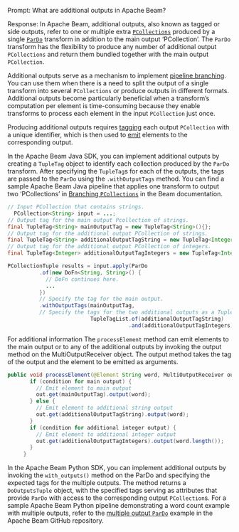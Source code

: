 Prompt:
What are additional outputs in Apache Beam?

Response:
In Apache Beam, additional outputs, also known as tagged or side outputs, refer to one or multiple extra [`PCollections`](https://beam.apache.org/documentation/basics/#pcollection) produced by a single [`ParDo`](https://beam.apache.org/documentation/programming-guide/#pardo) transform in addition to the main output ‘PCollection’. The `ParDo` transform has the flexibility to produce any number of additional output `PCollections` and return them bundled together with the main output `PCollection`.

Additional outputs serve as a mechanism to implement [pipeline branching](https://beam.apache.org/documentation/pipelines/design-your-pipeline/#branching-pcollections). You can use them when there is a need to split the output of a single transform into several `PCollections` or produce outputs in different formats. Additional outputs become particularly beneficial when a transform’s computation per element is time-consuming because they enable transforms to process each element in the input `PCollection` just once.

Producing additional outputs requires [tagging](https://beam.apache.org/documentation/programming-guide/#output-tags) each output `PCollection` with a unique identifier, which is then used to [emit](https://beam.apache.org/documentation/programming-guide/#multiple-outputs-dofn) elements to the corresponding output.

In the Apache Beam Java SDK, you can implement additional outputs by creating a `TupleTag` object to identify each collection produced by the `ParDo` transform. After specifying the `TupleTag`s for each of the outputs, the tags are passed to the `ParDo` using the `.withOutputTags` method. You can find a sample Apache Beam Java pipeline that applies one transform to output two ‘PCollections’ in [Branching `PCollections`](https://beam.apache.org/documentation/pipelines/design-your-pipeline/#a-single-transform-that-produces-multiple-outputs) in the Beam documentation.

```java
// Input PCollection that contains strings.
  PCollection<String> input = ...;
// Output tag for the main output Pcollection of strings.
final TupleTag<String> mainOutputTag = new TupleTag<String>(){};
// Output tag for the additional output PCollection of strings.
final TupleTag<String> additionalOutputTagString = new TupleTag<Integer>(){};
// Output tag for the additional output PCollection of integers.
final TupleTag<Integer> additionalOutputTagIntegers = new TupleTag<Integer>(){};

PCollectionTuple results = input.apply(ParDo
          .of(new DoFn<String, String>() {
            // DoFn continues here.
            ...
          })
          // Specify the tag for the main output.
          .withOutputTags(mainOutputTag,
          // Specify the tags for the two additional outputs as a TupleTagList.
                          TupleTagList.of(additionalOutputTagString)
                                      .and(additionalOutputTagIntegers)));

```
For additional information
The `processElement` method can emit elements to the main output or to any of the additional outputs by invoking the output method on the MultiOutputReceiver object. The output method takes the tag of the output and the element to be emitted as arguments.

```java
public void processElement(@Element String word, MultiOutputReceiver out) {
       if (condition for main output) {
         // Emit element to main output
         out.get(mainOutputTag).output(word);
       } else {
         // Emit element to additional string output
         out.get(additionalOutputTagString).output(word);
       }
       if (condition for additional integer output) {
         // Emit element to additional integer output
         out.get(additionalOutputTagIntegers).output(word.length());
       }
     }
```

In the Apache Beam Python SDK, you can implement additional outputs by invoking the `with_outputs()` method on the ParDo and specifying the expected tags for the multiple outputs. The method returns a `DoOutputsTuple` object, with the specified tags serving as attributes that provide `ParDo` with access to the corresponding output `PCollection`s. For a sample Apache Beam Python pipeline demonstrating a word count example with multiple outputs, refer to the [multiple output `ParDo`](https://github.com/apache/beam/blob/master/sdks/python/apache_beam/examples/cookbook/multiple_output_pardo.py) example in the Apache Beam GitHub repository.